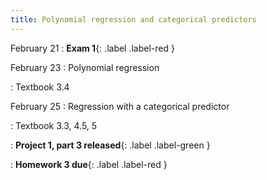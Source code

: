```yaml
---
title: Polynomial regression and categorical predictors
---
```


February 21
: **Exam 1**{: .label .label-red }

February 23
: Polynomial regression

: Textbook 3.4

February 25
: Regression with a categorical predictor

: Textbook 3.3, 4.5, 5

: **Project 1, part 3 released**{: .label .label-green }

: **Homework 3 due**{: .label .label-red }